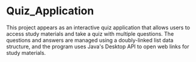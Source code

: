 # Quiz_Application
This project appears as an interactive quiz application that allows users to access study materials and take a quiz with multiple questions. The questions and answers are managed using a doubly-linked list data structure, and the program uses Java's Desktop API to open web links for study materials.
